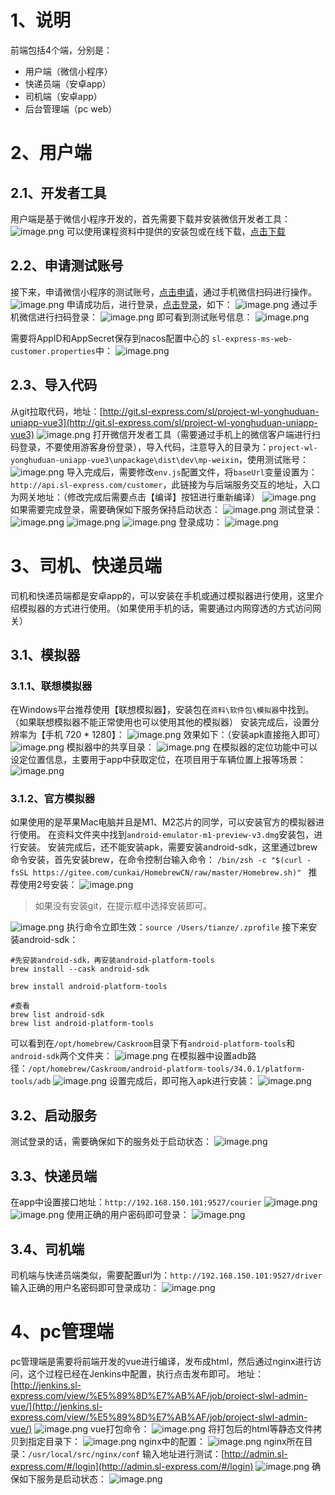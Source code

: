 # 1、说明
前端包括4个端，分别是：

- 用户端（微信小程序）
- 快递员端（安卓app）
- 司机端（安卓app）
- 后台管理端（pc web）
# 2、用户端
## 2.1、开发者工具
用户端是基于微信小程序开发的，首先需要下载并安装微信开发者工具：
![image.png](https://cdn.nlark.com/yuque/0/2022/png/27683667/1666082052978-b1cdc9f0-9831-415c-91fa-55bbec63c8f2.png#averageHue=%23f9f8f8&clientId=u7729d0e1-b5cc-4&errorMessage=unknown%20error&from=paste&height=211&id=u3148892a&name=image.png&originHeight=348&originWidth=1114&originalType=binary&ratio=1&rotation=0&showTitle=false&size=50359&status=error&style=shadow&taskId=uf2b33888-c95b-42d2-bd9d-ab71acfc156&title=&width=675.1514761288107)
可以使用课程资料中提供的安装包或在线下载，[点击下载](https://developers.weixin.qq.com/miniprogram/dev/devtools/stable.html)
## 2.2、申请测试账号
接下来，申请微信小程序的测试账号，[点击申请](https://mp.weixin.qq.com/wxamp/sandbox)，通过手机微信扫码进行操作。
![image.png](https://cdn.nlark.com/yuque/0/2022/png/27683667/1666082822936-8abbd126-8c4b-4e02-ad5a-4ca5c4e12e44.png#averageHue=%23e1e1e1&clientId=u7729d0e1-b5cc-4&errorMessage=unknown%20error&from=paste&height=426&id=u75add51e&name=image.png&originHeight=703&originWidth=541&originalType=binary&ratio=1&rotation=0&showTitle=false&size=67786&status=error&style=shadow&taskId=ud0d00d23-382d-4f91-b70e-1481e22c3e7&title=&width=327.8787689279054)
申请成功后，进行登录，[点击登录](https://mp.weixin.qq.com/)，如下：
![image.png](https://cdn.nlark.com/yuque/0/2022/png/27683667/1666082977858-38849f07-3112-4c0b-9058-e989b5fb58ad.png#averageHue=%234bce89&clientId=u7729d0e1-b5cc-4&errorMessage=unknown%20error&from=paste&height=385&id=ub8b3bb79&name=image.png&originHeight=635&originWidth=1811&originalType=binary&ratio=1&rotation=0&showTitle=false&size=862206&status=error&style=shadow&taskId=u38e41a32-910a-4f93-a642-41abffb52d9&title=&width=1097.575694137591)
通过手机微信进行扫码登录：
![image.png](https://cdn.nlark.com/yuque/0/2022/png/27683667/1666083012252-db5ad7cc-68cf-4943-8af1-e5ad9ffe3ec0.png#averageHue=%23fefdfd&clientId=u7729d0e1-b5cc-4&errorMessage=unknown%20error&from=paste&height=246&id=u32ce2bb3&name=image.png&originHeight=406&originWidth=570&originalType=binary&ratio=1&rotation=0&showTitle=false&size=23572&status=error&style=shadow&taskId=u49786afa-1714-4ad9-a131-8ba9a344474&title=&width=345.4545254878116)
即可看到测试账号信息：
![image.png](https://cdn.nlark.com/yuque/0/2022/png/27683667/1666083048608-08e392c6-426a-4794-abea-566f78431be6.png#averageHue=%23fafbfb&clientId=u7729d0e1-b5cc-4&errorMessage=unknown%20error&from=paste&height=405&id=ub7a7b181&name=image.png&originHeight=668&originWidth=1702&originalType=binary&ratio=1&rotation=0&showTitle=false&size=30981&status=error&style=shadow&taskId=u7dc5bb6d-39e1-41ed-acea-909dba457bc&title=&width=1031.515091895185)

需要将AppID和AppSecret保存到nacos配置中心的 `sl-express-ms-web-customer.properties`中：
![image.png](https://cdn.nlark.com/yuque/0/2022/png/27683667/1666796771252-549b88a6-c41d-44b0-a7d6-f56753a4f902.png#averageHue=%23202020&clientId=uc1e66e0c-908f-4&from=paste&height=291&id=u79cded72&name=image.png&originHeight=436&originWidth=892&originalType=binary&ratio=1&rotation=0&showTitle=false&size=68561&status=done&style=shadow&taskId=ub7dd2e21-cb80-44e0-bed8-b45b43a02f5&title=&width=594.6666666666666)
## 2.3、导入代码
从git拉取代码，地址：[http://git.sl-express.com/sl/project-wl-yonghuduan-uniapp-vue3](http://git.sl-express.com/sl/project-wl-yonghuduan-uniapp-vue3)
![image.png](https://cdn.nlark.com/yuque/0/2022/png/27683667/1666086804481-271ff5ec-8328-437f-baaa-990c6cec55cc.png#averageHue=%23e3ac64&clientId=u7729d0e1-b5cc-4&errorMessage=unknown%20error&from=paste&height=92&id=u8bc430e7&name=image.png&originHeight=152&originWidth=566&originalType=binary&ratio=1&rotation=0&showTitle=false&size=10589&status=error&style=shadow&taskId=u21062056-f2d3-438e-a565-bdcc8591bb3&title=&width=343.0302832036866)
打开微信开发者工具（需要通过手机上的微信客户端进行扫码登录，不要使用游客身份登录），导入代码，注意导入的目录为：`project-wl-yonghuduan-uniapp-vue3\unpackage\dist\dev\mp-weixin`，使用测试账号：
![image.png](https://cdn.nlark.com/yuque/0/2022/png/27683667/1666086915604-93ab78eb-fa7f-4943-b447-5bc91f898a1b.png#averageHue=%23fafaf9&clientId=u7729d0e1-b5cc-4&errorMessage=unknown%20error&from=paste&height=549&id=u1a2fa314&name=image.png&originHeight=906&originWidth=1200&originalType=binary&ratio=1&rotation=0&showTitle=false&size=60171&status=error&style=shadow&taskId=u98a957d5-321f-4233-b8a2-3b8be18e60e&title=&width=727.2726852374981)
导入完成后，需要修改`env.js`配置文件，将`baseUrl`变量设置为：`http://api.sl-express.com/customer`，此链接为与后端服务交互的地址，入口为网关地址：（修改完成后需要点击【编译】按钮进行重新编译）
![image.png](https://cdn.nlark.com/yuque/0/2022/png/27683667/1666087117309-34ab0053-42c7-4d53-a153-fdbf08f9a92c.png#averageHue=%23f4f1ee&clientId=u7729d0e1-b5cc-4&errorMessage=unknown%20error&from=paste&height=618&id=u5296f2da&name=image.png&originHeight=1020&originWidth=1920&originalType=binary&ratio=1&rotation=0&showTitle=false&size=337143&status=error&style=shadow&taskId=u947359a7-e668-46a7-9a23-a5f6a897862&title=&width=1163.636296379997)
如果需要完成登录，需要确保如下服务保持启动状态：
![image.png](https://cdn.nlark.com/yuque/0/2022/png/27683667/1666087670046-af8e37f9-6cd0-435f-93a8-6dcc1d8bf60e.png#averageHue=%230f131d&clientId=u7729d0e1-b5cc-4&errorMessage=unknown%20error&from=paste&height=274&id=ud912be12&name=image.png&originHeight=452&originWidth=1651&originalType=binary&ratio=1&rotation=0&showTitle=false&size=76408&status=error&style=shadow&taskId=u7a9329b5-57a8-4407-90bc-2a883369682&title=&width=1000.6060027725912)
测试登录：
![image.png](https://cdn.nlark.com/yuque/0/2022/png/27683667/1666088371030-e7a02156-1628-422d-bb22-e17880a327c0.png#averageHue=%23fdf1f0&clientId=ua3104b4f-a4f8-4&errorMessage=unknown%20error&from=paste&height=480&id=u5666bfec&name=image.png&originHeight=792&originWidth=484&originalType=binary&ratio=1&rotation=0&showTitle=false&size=23520&status=error&style=shadow&taskId=ue458f33d-48e5-4087-a501-228b0863dc9&title=&width=293.33331637912426)
![image.png](https://cdn.nlark.com/yuque/0/2022/png/27683667/1666088396227-c20932d6-ed8e-45f1-8363-75c026878caa.png#averageHue=%23ccc7c6&clientId=ua3104b4f-a4f8-4&errorMessage=unknown%20error&from=paste&height=481&id=ua1f2b1ce&name=image.png&originHeight=793&originWidth=476&originalType=binary&ratio=1&rotation=0&showTitle=false&size=66392&status=error&style=shadow&taskId=u4c2cb589-f875-48f1-a6da-41822f7b251&title=&width=288.48483181087425)
![image.png](https://cdn.nlark.com/yuque/0/2022/png/27683667/1666088428155-39d52547-94de-4d91-9414-241a17b338f6.png#averageHue=%238a8a8a&clientId=ua3104b4f-a4f8-4&errorMessage=unknown%20error&from=paste&height=479&id=u3ba12442&name=image.png&originHeight=790&originWidth=482&originalType=binary&ratio=1&rotation=0&showTitle=false&size=48078&status=error&style=shadow&taskId=u5d7ad405-a798-49ff-a638-4f8e618577b&title=&width=292.1211952370617)
登录成功：
![image.png](https://cdn.nlark.com/yuque/0/2022/png/27683667/1666088451139-ee29c78c-7d5a-4e69-921c-45cc8f907c68.png#averageHue=%23f4dbd8&clientId=ua3104b4f-a4f8-4&errorMessage=unknown%20error&from=paste&height=480&id=u84493463&name=image.png&originHeight=792&originWidth=482&originalType=binary&ratio=1&rotation=0&showTitle=false&size=71682&status=error&style=shadow&taskId=ud8098131-4597-44a8-87b4-d00d292336c&title=&width=292.1211952370617)
# 3、司机、快递员端
司机和快递员端都是安卓app的，可以安装在手机或通过模拟器进行使用，这里介绍模拟器的方式进行使用。（如果使用手机的话，需要通过内网穿透的方式访问网关）
## 3.1、模拟器
### 3.1.1、联想模拟器
在Windows平台推荐使用【联想模拟器】，安装包在`资料\软件包\模拟器`中找到。（如果联想模拟器不能正常使用也可以使用其他的模拟器）
安装完成后，设置分辨率为【手机 720 * 1280】：
![image.png](https://cdn.nlark.com/yuque/0/2022/png/27683667/1666094236717-cee34e71-9eb3-4697-bd72-4b6168e4038d.png#averageHue=%231d2527&clientId=u94370c3f-5450-4&errorMessage=unknown%20error&from=paste&height=507&id=ue5c31003&name=image.png&originHeight=837&originWidth=990&originalType=binary&ratio=1&rotation=0&showTitle=false&size=38403&status=error&style=shadow&taskId=u607528e2-fdf8-461b-9f62-2062597e6cd&title=&width=599.999965320936)
效果如下：（安装apk直接拖入即可）
![image.png](https://cdn.nlark.com/yuque/0/2022/png/27683667/1666094259231-cd5432d0-c288-4cc9-b9e8-99ddf3f97baf.png#averageHue=%231e272e&clientId=u94370c3f-5450-4&errorMessage=unknown%20error&from=paste&height=582&id=uf4e39193&name=image.png&originHeight=961&originWidth=575&originalType=binary&ratio=1&rotation=0&showTitle=false&size=352553&status=error&style=shadow&taskId=ub513e2ff-228c-4312-bba5-592192de4ec&title=&width=348.48482834296783)
模拟器中的共享目录：
![image.png](https://cdn.nlark.com/yuque/0/2023/png/27683667/1677721099105-43b860fd-8057-46fb-827d-697d23a66e03.png#averageHue=%231f292e&clientId=u72f7516e-8236-4&from=paste&height=595&id=uf077d3fc&name=image.png&originHeight=892&originWidth=1032&originalType=binary&ratio=1.5&rotation=0&showTitle=false&size=114890&status=done&style=shadow&taskId=u9d3810cf-0d61-4ebd-a6d9-8403dc60399&title=&width=688)
在模拟器的定位功能中可以设定位置信息，主要用于app中获取定位，在项目用于车辆位置上报等场景：
![image.png](https://cdn.nlark.com/yuque/0/2023/png/27683667/1677721897213-44032d06-29c7-415c-9de9-a93c4ea10b6a.png#averageHue=%23b6e8df&clientId=u72f7516e-8236-4&from=paste&height=539&id=u8df4dfb1&name=image.png&originHeight=809&originWidth=1244&originalType=binary&ratio=1.5&rotation=0&showTitle=false&size=615731&status=done&style=shadow&taskId=u64078e4f-b9bd-41f8-a254-c3673c6c709&title=&width=829.3333333333334)
### 3.1.2、官方模拟器
如果使用的是苹果Mac电脑并且是M1、M2芯片的同学，可以安装官方的模拟器进行使用。
在资料文件夹中找到`android-emulator-m1-preview-v3.dmg`安装包，进行安装。
安装完成后，还不能安装apk，需要安装android-sdk，这里通过brew命令安装，首先安装brew，在命令控制台输入命令：
`/bin/zsh -c "$(curl -fsSL https://gitee.com/cunkai/HomebrewCN/raw/master/Homebrew.sh)" `
推荐使用2号安装：
![image.png](https://cdn.nlark.com/yuque/0/2023/png/27683667/1678606318315-9c8c183e-99ce-4a74-92ef-79db890eecab.png#averageHue=%23fcfcfc&clientId=uee7de322-406c-4&from=paste&height=229&id=udbe94230&name=image.png&originHeight=458&originWidth=904&originalType=binary&ratio=2&rotation=0&showTitle=false&size=112543&status=done&style=shadow&taskId=u2f6906d8-144a-4976-ab69-3b0b9fb5708&title=&width=452)
> 如果没有安装git，在提示框中选择安装即可。

![image.png](https://cdn.nlark.com/yuque/0/2023/png/27683667/1678606702403-2cd42a0c-d2ab-46ef-95e2-9bd832702733.png#averageHue=%23fefefd&clientId=uee7de322-406c-4&from=paste&height=166&id=udee1f244&name=image.png&originHeight=332&originWidth=1028&originalType=binary&ratio=2&rotation=0&showTitle=false&size=98099&status=done&style=shadow&taskId=ub7fa9242-6870-4cd4-8a61-a9ddace803a&title=&width=514)
执行命令立即生效：`source /Users/tianze/.zprofile`
接下来安装android-sdk：
```shell
#先安装android-sdk，再安装android-platform-tools
brew install --cask android-sdk

brew install android-platform-tools

#查看
brew list android-sdk
brew list android-platform-tools
```
可以看到在`/opt/homebrew/Caskroom`目录下有`android-platform-tools`和`android-sdk`两个文件夹：
![image.png](https://cdn.nlark.com/yuque/0/2023/png/27683667/1678606999353-59b261f0-1660-46f8-ad20-323bb76c2f0a.png#averageHue=%23f4f4f4&clientId=uee7de322-406c-4&from=paste&height=180&id=u0406da84&name=image.png&originHeight=360&originWidth=920&originalType=binary&ratio=2&rotation=0&showTitle=false&size=48731&status=done&style=shadow&taskId=ua2b7f445-6584-4960-93b8-c3c753acc63&title=&width=460)
在模拟器中设置adb路径：`/opt/homebrew/Caskroom/android-platform-tools/34.0.1/platform-tools/adb`
![image.png](https://cdn.nlark.com/yuque/0/2023/png/27683667/1678607204992-61f21f8d-1f08-422c-a4bf-97640667aba7.png#averageHue=%23efebea&clientId=uee7de322-406c-4&from=paste&height=671&id=uf6dec2cc&name=image.png&originHeight=1342&originWidth=1958&originalType=binary&ratio=2&rotation=0&showTitle=false&size=514412&status=done&style=shadow&taskId=u3afb292d-42f3-4fcf-9deb-97bf38fe8aa&title=&width=979)
设置完成后，即可拖入apk进行安装：
![image.png](https://cdn.nlark.com/yuque/0/2023/png/27683667/1678607334882-e3288903-3956-4c65-a13d-9186d0d0a590.png#averageHue=%23fbf8f7&clientId=uee7de322-406c-4&from=paste&height=748&id=udfe1aac1&name=image.png&originHeight=1496&originWidth=810&originalType=binary&ratio=2&rotation=0&showTitle=false&size=173463&status=done&style=shadow&taskId=ucc08f3f9-05c9-48dd-9d8e-a93aacb0d79&title=&width=405)
## 3.2、启动服务
测试登录的话，需要确保如下的服务处于启动状态：
![image.png](https://cdn.nlark.com/yuque/0/2022/png/27683667/1666094397961-e1141f78-8d06-417a-a81a-8ec672666f33.png#averageHue=%230f131e&clientId=u94370c3f-5450-4&errorMessage=unknown%20error&from=paste&height=279&id=u28832025&name=image.png&originHeight=461&originWidth=1673&originalType=binary&ratio=1&rotation=0&showTitle=false&size=78810&status=error&style=shadow&taskId=udde786d9-4bc2-43c5-bb82-4c686d411c9&title=&width=1013.9393353352787)
## 3.3、快递员端
在app中设置接口地址：`http://192.168.150.101:9527/courier`
![image.png](https://cdn.nlark.com/yuque/0/2022/png/27683667/1666096686586-339fcd7b-cad6-49c4-992d-e93d4ca9c9a0.png#averageHue=%23fcf2f1&clientId=u94370c3f-5450-4&errorMessage=unknown%20error&from=paste&height=554&id=u160b9773&name=image.png&originHeight=914&originWidth=514&originalType=binary&ratio=1&rotation=0&showTitle=false&size=28124&status=error&style=shadow&taskId=uf35bdd8c-9041-4982-824c-cb0142703e6&title=&width=311.5151335100617)
![image.png](https://cdn.nlark.com/yuque/0/2022/png/27683667/1666096747049-143afd57-3549-482d-856d-6a36af4a3727.png#averageHue=%23a4a3a3&clientId=u94370c3f-5450-4&errorMessage=unknown%20error&from=paste&height=554&id=u10a201b7&name=image.png&originHeight=914&originWidth=514&originalType=binary&ratio=1&rotation=0&showTitle=false&size=34785&status=error&style=shadow&taskId=u62990baa-8ffb-47f8-8149-779d9c631fa&title=&width=311.5151335100617)
使用正确的用户密码即可登录：
![image.png](https://cdn.nlark.com/yuque/0/2022/png/27683667/1666096821007-90b5cfce-a6bd-4979-99aa-91aba65772c7.png#averageHue=%23f5d0cd&clientId=u94370c3f-5450-4&errorMessage=unknown%20error&from=paste&height=554&id=uf09ed66f&name=image.png&originHeight=914&originWidth=514&originalType=binary&ratio=1&rotation=0&showTitle=false&size=94992&status=error&style=shadow&taskId=u128fb41d-cf08-4cb3-944f-247dfe0cece&title=&width=311.5151335100617)
## 3.4、司机端
司机端与快递员端类似，需要配置url为：`http://192.168.150.101:9527/driver`
输入正确的用户名密码即可登录成功：
![image.png](https://cdn.nlark.com/yuque/0/2022/png/27683667/1666097103984-ff98e9ab-d196-4c5e-9ca9-aad7d80405aa.png#averageHue=%23f5c5c1&clientId=u94370c3f-5450-4&errorMessage=unknown%20error&from=paste&height=554&id=u71d02a1d&name=image.png&originHeight=914&originWidth=514&originalType=binary&ratio=1&rotation=0&showTitle=false&size=59339&status=error&style=shadow&taskId=u6e224831-98bb-4006-8b40-66508737a64&title=&width=311.5151335100617)
# 4、pc管理端
pc管理端是需要将前端开发的vue进行编译，发布成html，然后通过nginx进行访问，这个过程已经在Jenkins中配置，执行点击发布即可。
地址：[http://jenkins.sl-express.com/view/%E5%89%8D%E7%AB%AF/job/project-slwl-admin-vue/](http://jenkins.sl-express.com/view/%E5%89%8D%E7%AB%AF/job/project-slwl-admin-vue/)
![image.png](https://cdn.nlark.com/yuque/0/2022/png/27683667/1666098383387-549c2872-5327-4830-b8ff-a74456799ed6.png#averageHue=%23fefefe&clientId=u94370c3f-5450-4&errorMessage=unknown%20error&from=paste&height=398&id=ue44eaeb6&name=image.png&originHeight=657&originWidth=1392&originalType=binary&ratio=1&rotation=0&showTitle=false&size=116388&status=error&style=shadow&taskId=u63a23e7c-c86a-470a-b4cc-677aca5329b&title=&width=843.6363148754979)
vue打包命令：
![image.png](https://cdn.nlark.com/yuque/0/2022/png/27683667/1666098487931-f57d9677-2de2-4647-bb42-4ff9fc755da0.png#averageHue=%23fefefe&clientId=u94370c3f-5450-4&errorMessage=unknown%20error&from=paste&height=393&id=u1d537ab7&name=image.png&originHeight=649&originWidth=1248&originalType=binary&ratio=1&rotation=0&showTitle=false&size=39931&status=error&style=shadow&taskId=u64c746d0-9da2-4317-a530-8c162cebcbf&title=&width=756.3635926469981)
将打包后的html等静态文件拷贝到指定目录下：
![image.png](https://cdn.nlark.com/yuque/0/2022/png/27683667/1666098524587-05dbe2bf-ea7c-4195-bbcf-e21ec02688f9.png#averageHue=%23fefefe&clientId=u94370c3f-5450-4&errorMessage=unknown%20error&from=paste&height=370&id=u9927ec36&name=image.png&originHeight=610&originWidth=1248&originalType=binary&ratio=1&rotation=0&showTitle=false&size=41992&status=error&style=shadow&taskId=ub42930dd-39bc-4725-bb67-50dec7f0864&title=&width=756.3635926469981)
nginx中的配置：
![image.png](https://cdn.nlark.com/yuque/0/2022/png/27683667/1666098569834-bdefa479-5906-4177-9301-949b2531e314.png#averageHue=%230e111a&clientId=u94370c3f-5450-4&errorMessage=unknown%20error&from=paste&height=299&id=u7896c96d&name=image.png&originHeight=493&originWidth=852&originalType=binary&ratio=1&rotation=0&showTitle=false&size=23532&status=error&style=shadow&taskId=u036a2f6e-de2d-43f3-9e67-151d2384f2a&title=&width=516.3636065186237)
nginx所在目录：`/usr/local/src/nginx/conf`
输入地址进行测试：[http://admin.sl-express.com/#/login](http://admin.sl-express.com/#/login)
![image.png](https://cdn.nlark.com/yuque/0/2022/png/27683667/1666098654094-6b100778-a834-4a2f-8915-9ea027d8cc01.png#averageHue=%23557765&clientId=u94370c3f-5450-4&errorMessage=unknown%20error&from=paste&height=554&id=u6a084306&name=image.png&originHeight=914&originWidth=1920&originalType=binary&ratio=1&rotation=0&showTitle=false&size=957720&status=error&style=shadow&taskId=uf5a6d82c-1dd5-49f2-b4ce-557220f77bc&title=&width=1163.636296379997)
确保如下服务是启动状态：
![image.png](https://cdn.nlark.com/yuque/0/2022/png/27683667/1666099328254-3ef3aaea-3625-4746-9bce-4de51e18d11e.png#averageHue=%230f131d&clientId=u890b030f-c2af-4&errorMessage=unknown%20error&from=paste&height=303&id=u45b1cf52&name=image.png&originHeight=500&originWidth=1665&originalType=binary&ratio=1&rotation=0&showTitle=false&size=82531&status=error&style=shadow&taskId=ud297e4b3-9c00-4fe8-9619-401a13004b2&title=&width=1009.0908507670287)

